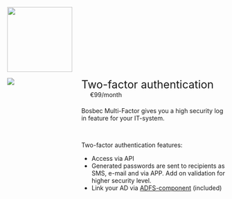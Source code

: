 <div>
    <p>
        <img class="service-logo" src="../res/bosbec_navbar_logo_svg.svg" />
    </p>
    <div class="service-width-100">
        <div class="service-image-container">
            <img class="service-image" src="https://s3-eu-west-1.amazonaws.com/help.bosbec.io/Service+Icons/2FA.png" />
        </div>
        <div class="service-padding">
            <div class="service-margin-bottom">
                <div class="service-header">Two-factor authentication</div>
                <div class="service-cost">€99/month</div>
            </div>
            <div>
                <p>Bosbec Multi-Factor gives you a high security log in feature for your IT-system.</p><br />
                <p>Two-factor authentication features:</p>
                <ul>
                    <li>Access via API</li>
                    <li>Generated passwords are sent to recipients as SMS, e-mail and via APP. Add on validation for higher security level.</li>
                    <li>Link your AD via <a href="https://help.bosbec.io" target="_blank">ADFS-component</a> (included)</li>
                </ul>
            </div>
        </div>
    </div>
</div>
<style>
    .service-logo {
        width: 150px;
    }
    .service-float-right {
        float: right;
    }
    .service-width-100 {
        width: 100%;
    }
    .service-image-container {
        float: left;
        width: 30%;
    }
    .service-image {
        max-height: 100%;
        max-width: 100%;
    }
    .service-padding {
        overflow: hidden;
        padding-left: 20px;
    }
    .service-margin-bottom {
        margin-bottom: 20px;
    }
    .service-header {
        display: inline-block;
        font-size: 25px;
    }
    .service-cost {
        display: inline-block;
        padding-left: 20px;
    }
    text-component p:nth-child(1) {
        margin-bottom: 0px;
    }
</style>

